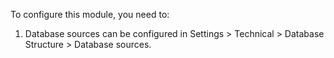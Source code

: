 To configure this module, you need to:

1.  Database sources can be configured in Settings \> Technical \>
    Database Structure \> Database sources.

